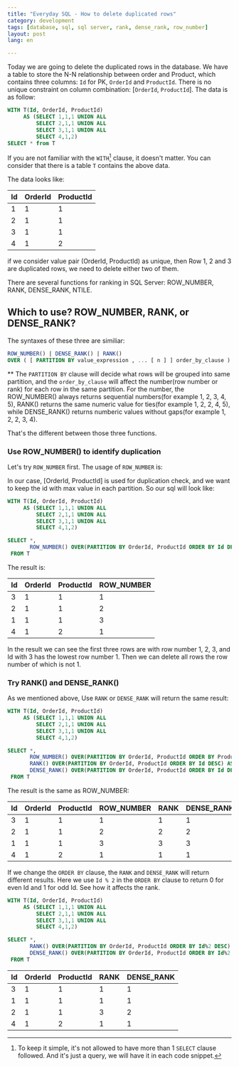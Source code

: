 ```yaml
---
title: "Everyday SQL - How to delete duplicated rows"  
category: development  
tags: [database, sql, sql server, rank, dense_rank, row_number]  
layout: post  
lang: en  

---
```


Today we are going to delete the duplicated rows in the database.
We have a table to store the N-N relationship between order and Product, which contains three columns: `Id` for PK, `OrderId` and `ProductId`. There is no unique constraint on column combination: [`OrderId`, `ProductId`]. The data is as follow:

```sql
WITH T(Id, OrderId, ProductId)
     AS (SELECT 1,1,1 UNION ALL
         SELECT 2,1,1 UNION ALL
         SELECT 3,1,1 UNION ALL
         SELECT 4,1,2)
SELECT * from T
```

If you are not familiar with the `WITH`[^1] clause, it doesn't matter. You can consider that there is a table `T` contains the above data.

The data looks like: 

| Id | OrderId | ProductId | 
|----|---------|-----------| 
| 1  | 1       | 1         | 
| 2  | 1       | 1         | 
| 3  | 1       | 1         | 
| 4  | 1       | 2         | 

if we consider value pair (OrderId, ProductId) as unique, then Row 1, 2 and 3 are duplicated rows, we need to delete either two of them.

There are several functions for ranking in SQL Server: ROW_NUMBER, RANK, DENSE_RANK, NTILE. 


## Which to use? ROW_NUMBER, RANK, or DENSE_RANK?


The syntaxes of these three are similiar:

 ```sql 
ROW_NUMBER() | DENSE_RANK() | RANK()  
OVER ( [ PARTITION BY value_expression , ... [ n ] ] order_by_clause )
```

** The `PARTITION BY` clause will decide what rows will be grouped into same partition, and the `order_by_clause` will affect the number(row number or rank) for each row in the same partition. For the number, the ROW_NUMBER() always returns sequential numbers(for example 1, 2, 3, 4, 5), RANK() returns the same numeric value for ties(for example 1, 2, 2, 4, 5), while DENSE_RANK() returns numberic values without gaps(for example 1, 2, 2, 3, 4).

That's the different between those three functions.

### Use ROW_NUMBER() to identify duplication

Let's try `ROW_NUMBER` first. The usage of `ROW_NUMBER` is:

In our case, [OrderId, ProductId] is used for duplication check, and we want to keep the id with max value in each partition. So our sql will look like:

```sql
WITH T(Id, OrderId, ProductId)
     AS (SELECT 1,1,1 UNION ALL
         SELECT 2,1,1 UNION ALL
         SELECT 3,1,1 UNION ALL
         SELECT 4,1,2)

SELECT *,
	   ROW_NUMBER() OVER(PARTITION BY OrderId, ProductId ORDER BY Id DESC) AS 'ROW_NUMBER'
 FROM T
```

The result is: 

| Id | OrderId | ProductId | ROW_NUMBER | 
|----|---------|-----------|------------| 
| 3  | 1       | 1         | 1          | 
| 2  | 1       | 1         | 2          | 
| 1  | 1       | 1         | 3          | 
| 4  | 1       | 2         | 1          | 


In the result we can see the first three rows are with row number 1, 2, 3, and Id with 3 has the lowest row number 1. Then we can delete all rows the row number of which is not 1.


### Try RANK() and DENSE_RANK()

As we mentioned above, Use `RANK` or `DENSE_RANK` will return the same result:

```sql
WITH T(Id, OrderId, ProductId)
     AS (SELECT 1,1,1 UNION ALL
         SELECT 2,1,1 UNION ALL
         SELECT 3,1,1 UNION ALL
         SELECT 4,1,2)

SELECT *,
	   ROW_NUMBER() OVER(PARTITION BY OrderId, ProductId ORDER BY ProductId DESC) AS 'ROW_NUMBER',
	   RANK() OVER(PARTITION BY OrderId, ProductId ORDER BY Id DESC) AS 'RANK',
	   DENSE_RANK() OVER(PARTITION BY OrderId, ProductId ORDER BY Id DESC) AS 'DENSE_RANK'
 FROM T
```


The result is the same as ROW_NUMBER:

| Id | OrderId | ProductId | ROW_NUMBER | RANK | DENSE_RANK | 
|----|---------|-----------|------------|------|------------| 
| 3  | 1       | 1         | 1          | 1    | 1          | 
| 2  | 1       | 1         | 2          | 2    | 2          | 
| 1  | 1       | 1         | 3          | 3    | 3          | 
| 4  | 1       | 2         | 1          | 1    | 1          | 


If we change the `ORDER BY` clause, the `RANK` and `DENSE_RANK` will return different results. Here we use `Id % 2` in the `ORDER BY` clause to return 0 for even Id and 1 for odd Id. See how it affects the rank.

```sql
WITH T(Id, OrderId, ProductId)
     AS (SELECT 1,1,1 UNION ALL
         SELECT 2,1,1 UNION ALL
         SELECT 3,1,1 UNION ALL
         SELECT 4,1,2)

SELECT *,
	   RANK() OVER(PARTITION BY OrderId, ProductId ORDER BY Id%2 DESC) AS 'RANK',
	   DENSE_RANK() OVER(PARTITION BY OrderId, ProductId ORDER BY Id%2 DESC) AS 'DENSE_RANK'
 FROM T
```

| Id | OrderId | ProductId | RANK | DENSE_RANK | 
|----|---------|-----------|------|------------| 
| 3  | 1       | 1         | 1    | 1          | 
| 1  | 1       | 1         | 1    | 1          | 
| 2  | 1       | 1         | 3    | 2          | 
| 4  | 1       | 2         | 1    | 1          | 


[^1]: To keep it simple, it's not allowed to have more than 1 `SELECT` clause followed. And it's just a query, we will have it in each code snippet.
